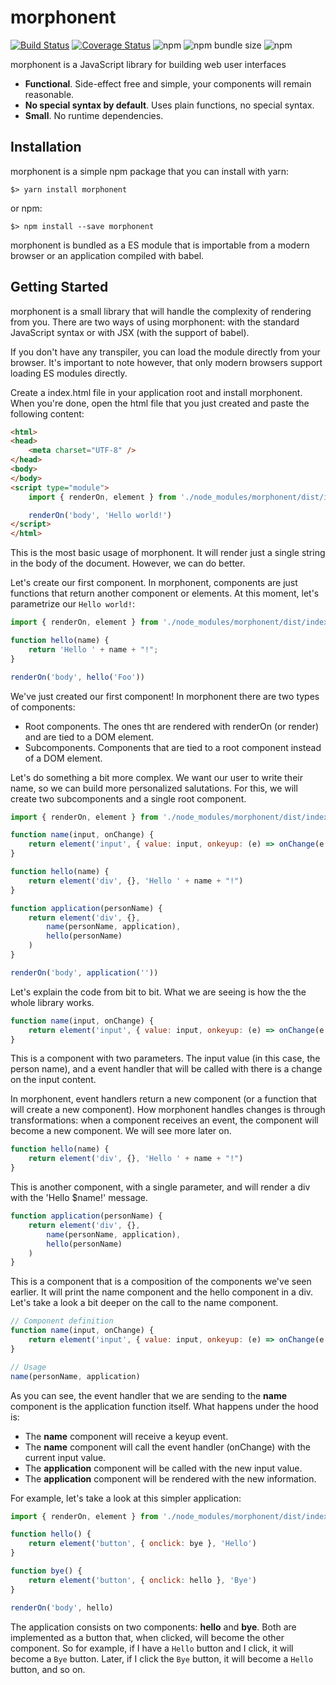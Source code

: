 # morphonent 
[![Build Status](https://travis-ci.org/kmruiz/morphonent.svg?branch=master)](https://travis-ci.org/kmruiz/morphonent)
[![Coverage Status](https://coveralls.io/repos/github/kmruiz/morphonent/badge.svg?branch=master)](https://coveralls.io/github/kmruiz/morphonent?branch=master) 
![npm](https://img.shields.io/npm/v/morphonent.svg) 
![npm bundle size](https://img.shields.io/bundlephobia/min/morphonent.svg) 
![npm](https://img.shields.io/npm/dw/morphonent.svg)

morphonent is a JavaScript library for building web user interfaces

* **Functional**. Side-effect free and simple, your components will remain reasonable.
* **No special syntax by default**. Uses plain functions, no special syntax.
* **Small**. No runtime dependencies.

## Installation

morphonent is a simple npm package that you can install with yarn:

`$> yarn install morphonent`

or npm:

`$> npm install --save morphonent`

morphonent is bundled as a ES module that is importable from a modern browser or an application compiled
with babel.

## Getting Started

morphonent is a small library that will handle the complexity of rendering from you. There are two ways
of using morphonent: with the standard JavaScript syntax or with JSX (with the support of babel).

If you don't have any transpiler, you can load the module directly from your browser. It's important 
to note however, that only modern browsers support loading ES modules directly.

Create a index.html file in your application root and install morphonent. When you're done, open the
html file that you just created and paste the following content:

```html
<html>
<head>
    <meta charset="UTF-8" />
</head>
<body>
</body>
<script type="module">
    import { renderOn, element } from './node_modules/morphonent/dist/index.js'

    renderOn('body', 'Hello world!')
</script>
</html>
```

This is the most basic usage of morphonent. It will render just a single string in the body of the document. However, we can do better.

Let's create our first component. In morphonent,
components are just functions that return another
component or elements. At this moment, let's parametrize our `Hello world!`:

```js
import { renderOn, element } from './node_modules/morphonent/dist/index.js'

function hello(name) {
    return 'Hello ' + name + "!"; 
}

renderOn('body', hello('Foo'))
```

We've just created our first component! In morphonent there are two types of components:

* Root components. The ones tht are rendered with renderOn (or render) and are tied to a DOM element.
* Subcomponents. Components that are tied to a root component instead of a DOM element.

Let's do something a bit more complex. We want our user to write their name, so we can build more personalized salutations. For this, we will create two subcomponents and a single root component.

```js
import { renderOn, element } from './node_modules/morphonent/dist/index.js'

function name(input, onChange) {
    return element('input', { value: input, onkeyup: (e) => onChange(e.target.value) })
}

function hello(name) {
    return element('div', {}, 'Hello ' + name + "!") 
}

function application(personName) {
    return element('div', {},
        name(personName, application),
        hello(personName)
    )
}

renderOn('body', application(''))
```

Let's explain the code from bit to bit. What we are seeing is how the the whole library works.

```js
function name(input, onChange) {
    return element('input', { value: input, onkeyup: (e) => onChange(e.target.value) })
}
```

This is a component with two parameters. The input value (in this case, the person name), and a event
handler that will be called with there is a change on the input content.

In morphonent, event handlers return a new component (or a function that will create a new component). How 
morphonent handles changes is through transformations: when a component receives an event, the component
will become a new component. We will see more later on.

```js
function hello(name) {
    return element('div', {}, 'Hello ' + name + "!") 
}
```

This is another component, with a single parameter, and will render a div with the 'Hello $name!' message.

```js
function application(personName) {
    return element('div', {},
        name(personName, application),
        hello(personName)
    )
}
```

This is a component that is a composition of the components we've seen earlier. It will print the 
name component and the hello component in a div. Let's take a look a bit deeper on the call to
the name component.

```js
// Component definition
function name(input, onChange) {
    return element('input', { value: input, onkeyup: (e) => onChange(e.target.value) })
}

// Usage
name(personName, application)
```

As you can see, the event handler that we are sending to the **name** component is the application function
itself. What happens under the hood is:

* The **name** component will receive a keyup event.
* The **name** component will call the event handler (onChange) with the current input value.
* The **application** component will be called with the new input value.
* The **application** component will be rendered with the new information.

For example, let's take a look at this simpler application:

```js
import { renderOn, element } from './node_modules/morphonent/dist/index.js'

function hello() {
    return element('button', { onclick: bye }, 'Hello')
}

function bye() {
    return element('button', { onclick: hello }, 'Bye')
}

renderOn('body', hello)
```

The application consists on two components: **hello** and **bye**. Both are implemented as a button that, when
clicked, will become the other component. So for example, if I have a `Hello` button and I click, it 
will become a `Bye` button. Later, if I click the `Bye` button, it will become a `Hello` button, and so on.

